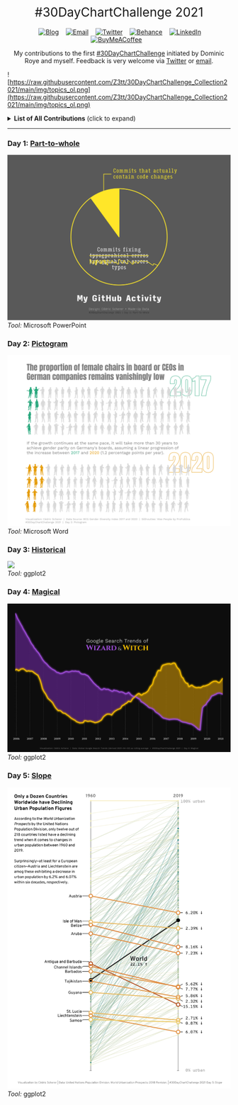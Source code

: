 <h1 style="font-weight:normal" align="center">
  &nbsp;#30DayChartChallenge 2021&nbsp;
</h1>

<div align="center">

&nbsp;&nbsp;&nbsp;
<a href="https://twitter.com/CedScherer"><img border="0" alt="Blog" src="https://assets.dryicons.com/uploads/icon/svg/4926/home.svg" width="35" height="35"></a>&nbsp;&nbsp;&nbsp;
<a href="mailto:info@data-vizard.com"><img border="0" alt="Email" src="https://assets.dryicons.com/uploads/icon/svg/8007/c804652c-fae4-43d7-b539-187d6a408254.svg" width="35" height="35"></a>&nbsp;&nbsp;&nbsp;
<a href="https://twitter.com/CedScherer"><img border="0" alt="Twitter" src="https://assets.dryicons.com/uploads/icon/svg/8385/c23f7ffc-ca8d-4246-8978-ce9f6d5bcc99.svg" width="35" height="35"></a>&nbsp;&nbsp;&nbsp;
<a href="https://www.behance.net/cedscherer"><img border="0" alt="Behance" src="https://assets.dryicons.com/uploads/icon/svg/8264/04073ce3-5b98-4f32-88d3-82b2ef828066.svg" width="35" height="35"></a>&nbsp;&nbsp;&nbsp;
<a href="https://www.linkedin.com/in/cedricpscherer/"><img border="0" alt="LinkedIn" src="https://assets.dryicons.com/uploads/icon/svg/8337/a347cd89-1662-4421-be90-58e5e8004eae.svg" width="35" height="35"></a>&nbsp;&nbsp;&nbsp;
<a href="https://www.buymeacoffee.com/z3tt"><img border="0" alt="BuyMeACoffee" src="https://www.buymeacoffee.com/assets/img/guidelines/logo-mark-3.svg" width="35" height="35"></a>&nbsp;&nbsp;&nbsp;

My contributions to the first [#30DayChartChallenge](https://twitter.com/tjukanov/status/1187713840550744066) initiated by Dominic Roye and myself. Feedback is very welcome via [Twitter](https://twitter.com/cedscherer) or [email](mailto:cedricphilippscherer@gmail.com).

</div>

![https://raw.githubusercontent.com/Z3tt/30DayChartChallenge_Collection2021/main/img/topics_ol.png](https://raw.githubusercontent.com/Z3tt/30DayChartChallenge_Collection2021/main/img/topics_ol.png)

<details>
  <summary><b>List of All Contributions</b> (click to expand)</summary>

<!-- toc -->
* Comparisons
  + Day 1: [Part-to-Whole](https://github.com/Z3tt/30DayChartChallenge/tree/master/01_part_to_whole/)
  + Day 2: [Pictogram](https://github.com/Z3tt/30DayChartChallenge/tree/master/02_pictogram/)
  + Day 3: [Historical](https://github.com/Z3tt/30DayChartChallenge/tree/master/03_historical/)
  + Day 4: [Magical](https://github.com/Z3tt/30DayChartChallenge/tree/master/04_magical/)
  + Day 5: [Slope](https://github.com/Z3tt/30DayChartChallenge/tree/master/05_slope/)
<!-- tocstop -->

</details>

***

### Day 1: [Part-to-whole](https://github.com/Z3tt/30DayMapChallenge/tree/master/01_part_to_whole/)
![](https://raw.githubusercontent.com/Z3tt/30DayChartChallenge/main/01_part_to_whole/01_part_to_whole_v1.png)<br>*Tool:* Microsoft PowerPoint

### Day 2: [Pictogram](https://github.com/Z3tt/30DayMapChallenge/tree/master/02_pictogram/)
![](https://raw.githubusercontent.com/Z3tt/30DayChartChallenge/main/02_pictogram/02_pictogram_en.png)<br>*Tool:* Microsoft Word

### Day 3: [Historical](https://github.com/Z3tt/30DayMapChallenge/tree/master/03_historical/)
![](https://raw.githubusercontent.com/Z3tt/30DayChartChallenge/main/03_historical/03_historical.png)<br>*Tool:* ggplot2

### Day 4: [Magical](https://github.com/Z3tt/30DayMapChallenge/tree/master/04_magical/)
![](https://raw.githubusercontent.com/Z3tt/30DayChartChallenge/main/04_magical/04_magical.png)<br>*Tool:* ggplot2

### Day 5: [Slope](https://github.com/Z3tt/30DayMapChallenge/tree/master/05_slope/)
![](https://raw.githubusercontent.com/Z3tt/30DayChartChallenge/main/05_slope/05_slope.png)<br>*Tool:* ggplot2
